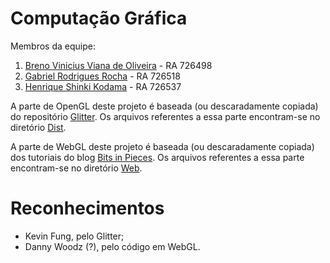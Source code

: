 # Computação Gráfica

Membros da equipe:

1. [Breno Vinicius Viana de Oliveira](https://github.com/donOnerb) - RA 726498
2. [Gabriel Rodrigues Rocha](https://github.com/gabrielrodriguesrocha) - RA 726518
3. [Henrique Shinki Kodama](https://github.com/hskodama) - RA 726537

A parte de OpenGL deste projeto é baseada (ou descaradamente copiada) do repositório [Glitter](https://github.com/Polytonic/Glitter). Os arquivos referentes a essa parte encontram-se no diretório [Dist](https://github.com/gabrielrodriguesrocha/Projeto-CG/tree/master/Dist).

A parte de WebGL deste projeto é baseada (ou descaradamente copiada) dos tutoriais do blog [Bits in Pieces](https://dannywoodz.wordpress.com/). Os arquivos referentes a essa parte encontram-se no diretório [Web](https://github.com/gabrielrodriguesrocha/Projeto-CG/tree/master/Web).

# Reconhecimentos

- Kevin Fung, pelo Glitter;
- Danny Woodz (?), pelo código em WebGL.
